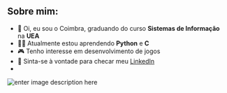 ## Sobre mim:

* 👋 Oi, eu sou o Coimbra, graduando do curso **Sistemas de Informação** na **UEA**
* 👨‍💻 Atualmente estou aprendendo **Python** e **C**
* 🎮 Tenho interesse em desenvolvimento de jogos
* 💼 Sinta-se à vontade para checar meu [LinkedIn](https://www.linkedin.com/in/lu%C3%ADs-henrique-90801b1bb/)
* 
![enter image description here](https://media1.giphy.com/media/QpVUMRUJGokfqXyfa1/giphy.gif)
